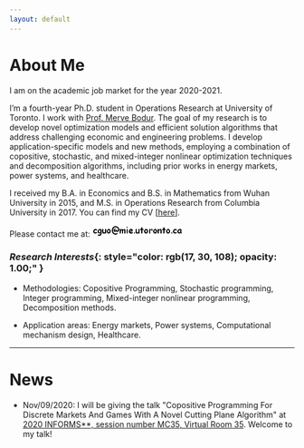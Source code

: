 ```yaml
---
layout: default
---
```


# About Me

I am on the academic job market for the year 2020-2021.

I’m a fourth-year Ph.D. student in Operations Research at University of Toronto. I work with [<u>Prof. Merve Bodur</u>](https://sites.google.com/site/mervebodr/). The goal of my research is to develop novel optimization models and efficient solution algorithms that address challenging economic and engineering problems. I develop application-specific models and new methods, employing a combination of copositive, stochastic, and mixed-integer nonlinear optimization techniques and decomposition algorithms, including prior works in energy markets, power systems, and healthcare.
<!-- My research interests include stochastic and integer programming methodologies, healthcare, and power system. -->

I received my B.A. in Economics and B.S. in Mathematics from Wuhan University in 2015, and M.S. in Operations Research from Columbia University in 2017. You can find my CV [[<u>here</u>](/docs/cv.pdf)].

Please contact me at: <img src ="/images/email_comic_bold.png" alt = "email image"/>

### <em>Research Interests</em>{: style="color: rgb(17, 30, 108); opacity: 1.00;" }

* Methodologies: Copositive Programming, Stochastic programming, Integer programming, Mixed-integer nonlinear programming, Decomposition methods.

* Application areas: Energy markets, Power systems, Computational mechanism design, Healthcare.

----------------

# News

* Nov/09/2020: I will be giving the talk "Copositive Programming For Discrete Markets And Games With A Novel Cutting Plane Algorithm" at [<u>2020 INFORMS**, session number MC35, Virtual Room 35</u>](https://www.abstractsonline.com/pp8/#!/9022/session/2348). Welcome to my talk!

<!-- Aug/01/2019: We submitted our paper "Logic-based Benders Decomposition and Binary Decision Diagram Based Approaches for Stochastic Distributed Operating
Room Scheduling". -->
